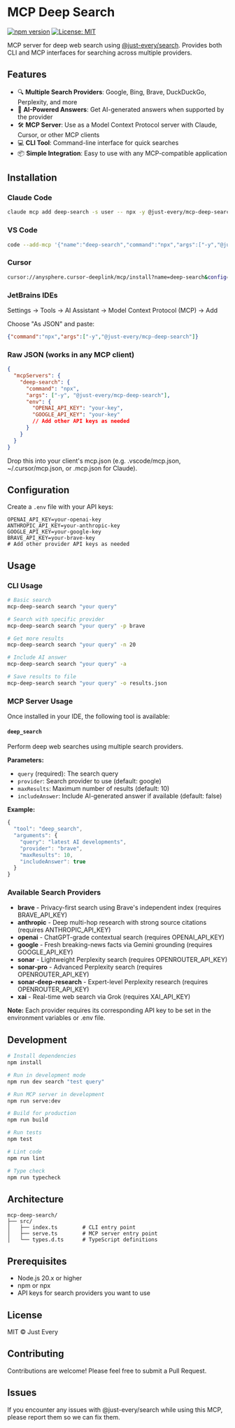 # MCP Deep Search

[![npm version](https://badge.fury.io/js/%40just-every%2Fmcp-deep-search.svg)](https://www.npmjs.com/package/@just-every/mcp-deep-search)
[![License: MIT](https://img.shields.io/badge/License-MIT-yellow.svg)](https://opensource.org/licenses/MIT)

MCP server for deep web search using [@just-every/search](https://github.com/just-every/search). Provides both CLI and MCP interfaces for searching across multiple providers.

## Features

- 🔍 **Multiple Search Providers**: Google, Bing, Brave, DuckDuckGo, Perplexity, and more
- 🤖 **AI-Powered Answers**: Get AI-generated answers when supported by the provider
- 🛠️ **MCP Server**: Use as a Model Context Protocol server with Claude, Cursor, or other MCP clients
- 💻 **CLI Tool**: Command-line interface for quick searches
- 📦 **Simple Integration**: Easy to use with any MCP-compatible application

## Installation

### Claude Code

```bash
claude mcp add deep-search -s user -- npx -y @just-every/mcp-deep-search
```

### VS Code

```bash
code --add-mcp '{"name":"deep-search","command":"npx","args":["-y","@just-every/mcp-deep-search"]}'
```

### Cursor

```bash
cursor://anysphere.cursor-deeplink/mcp/install?name=deep-search&config=eyJkZWVwLXNlYXJjaCI6eyJjb21tYW5kIjoibnB4IiwiYXJncyI6WyIteSIsIkBqdXN0LWV2ZXJ5L21jcC1kZWVwLXNlYXJjaCJdfX0=
```

### JetBrains IDEs

Settings → Tools → AI Assistant → Model Context Protocol (MCP) → Add

Choose "As JSON" and paste:

```json
{"command":"npx","args":["-y","@just-every/mcp-deep-search"]}
```

### Raw JSON (works in any MCP client)

```json
{
  "mcpServers": {
    "deep-search": {
      "command": "npx",
      "args": ["-y", "@just-every/mcp-deep-search"],
      "env": {
        "OPENAI_API_KEY": "your-key",
        "GOOGLE_API_KEY": "your-key"
        // Add other API keys as needed
      }
    }
  }
}
```

Drop this into your client's mcp.json (e.g. .vscode/mcp.json, ~/.cursor/mcp.json, or .mcp.json for Claude).

## Configuration

Create a `.env` file with your API keys:

```env
OPENAI_API_KEY=your-openai-key
ANTHROPIC_API_KEY=your-anthropic-key
GOOGLE_API_KEY=your-google-key
BRAVE_API_KEY=your-brave-key
# Add other provider API keys as needed
```

## Usage

### CLI Usage

```bash
# Basic search
mcp-deep-search search "your query"

# Search with specific provider
mcp-deep-search search "your query" -p brave

# Get more results
mcp-deep-search search "your query" -n 20

# Include AI answer
mcp-deep-search search "your query" -a

# Save results to file
mcp-deep-search search "your query" -o results.json
```

### MCP Server Usage

Once installed in your IDE, the following tool is available:

#### `deep_search`

Perform deep web searches using multiple search providers.

**Parameters:**
- `query` (required): The search query
- `provider`: Search provider to use (default: google)
- `maxResults`: Maximum number of results (default: 10)
- `includeAnswer`: Include AI-generated answer if available (default: false)

**Example:**
```javascript
{
  "tool": "deep_search",
  "arguments": {
    "query": "latest AI developments",
    "provider": "brave",
    "maxResults": 10,
    "includeAnswer": true
  }
}
```

### Available Search Providers

- **brave** - Privacy-first search using Brave's independent index (requires BRAVE_API_KEY)
- **anthropic** - Deep multi-hop research with strong source citations (requires ANTHROPIC_API_KEY)
- **openai** - ChatGPT-grade contextual search (requires OPENAI_API_KEY)
- **google** - Fresh breaking-news facts via Gemini grounding (requires GOOGLE_API_KEY)
- **sonar** - Lightweight Perplexity search (requires OPENROUTER_API_KEY)
- **sonar-pro** - Advanced Perplexity search (requires OPENROUTER_API_KEY)
- **sonar-deep-research** - Expert-level Perplexity research (requires OPENROUTER_API_KEY)
- **xai** - Real-time web search via Grok (requires XAI_API_KEY)

**Note:** Each provider requires its corresponding API key to be set in the environment variables or .env file.

## Development

```bash
# Install dependencies
npm install

# Run in development mode
npm run dev search "test query"

# Run MCP server in development
npm run serve:dev

# Build for production
npm run build

# Run tests
npm test

# Lint code
npm run lint

# Type check
npm run typecheck
```

## Architecture

```
mcp-deep-search/
├── src/
│   ├── index.ts        # CLI entry point
│   ├── serve.ts        # MCP server entry point
│   └── types.d.ts      # TypeScript definitions
```

## Prerequisites

- Node.js 20.x or higher
- npm or npx
- API keys for search providers you want to use

## License

MIT © Just Every

## Contributing

Contributions are welcome! Please feel free to submit a Pull Request.

## Issues

If you encounter any issues with @just-every/search while using this MCP, please report them so we can fix them.